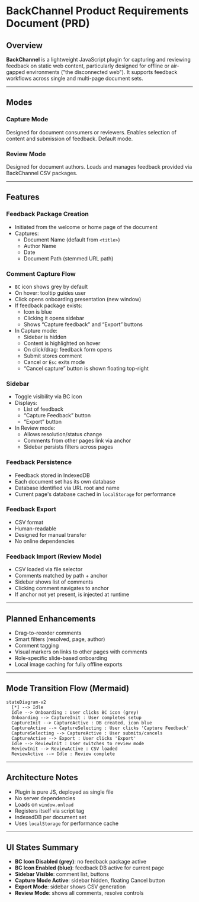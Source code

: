 
# BackChannel Product Requirements Document (PRD)

## Overview

**BackChannel** is a lightweight JavaScript plugin for capturing and reviewing feedback on static web content, particularly designed for offline or air-gapped environments ("the disconnected web"). It supports feedback workflows across single and multi-page document sets.

---

## Modes

### Capture Mode
Designed for document consumers or reviewers. Enables selection of content and submission of feedback. Default mode.

### Review Mode
Designed for document authors. Loads and manages feedback provided via BackChannel CSV packages.

---

## Features

### Feedback Package Creation

- Initiated from the welcome or home page of the document
- Captures:
  - Document Name (default from `<title>`)
  - Author Name
  - Date
  - Document Path (stemmed URL path)

### Comment Capture Flow

- `BC` icon shows grey by default
- On hover: tooltip guides user
- Click opens onboarding presentation (new window)
- If feedback package exists:
  - Icon is blue
  - Clicking it opens sidebar
  - Shows “Capture feedback” and “Export” buttons
- In Capture mode:
  - Sidebar is hidden
  - Content is highlighted on hover
  - On click/drag: feedback form opens
  - Submit stores comment
  - Cancel or `Esc` exits mode
  - “Cancel capture” button is shown floating top-right

### Sidebar

- Toggle visibility via BC icon
- Displays:
  - List of feedback
  - “Capture Feedback” button
  - “Export” button
- In Review mode:
  - Allows resolution/status change
  - Comments from other pages link via anchor
  - Sidebar persists filters across pages

### Feedback Persistence

- Feedback stored in IndexedDB
- Each document set has its own database
- Database identified via URL root and name
- Current page's database cached in `localStorage` for performance

### Feedback Export

- CSV format
- Human-readable
- Designed for manual transfer
- No online dependencies

### Feedback Import (Review Mode)

- CSV loaded via file selector
- Comments matched by path + anchor
- Sidebar shows list of comments
- Clicking comment navigates to anchor
- If anchor not yet present, is injected at runtime

---

## Planned Enhancements

- Drag-to-reorder comments
- Smart filters (resolved, page, author)
- Comment tagging
- Visual markers on links to other pages with comments
- Role-specific slide-based onboarding
- Local image caching for fully offline exports

---

## Mode Transition Flow (Mermaid)

```mermaid
stateDiagram-v2
  [*] --> Idle
  Idle --> Onboarding : User clicks BC icon (grey)
  Onboarding --> CaptureInit : User completes setup
  CaptureInit --> CaptureActive : DB created, icon blue
  CaptureActive --> CaptureSelecting : User clicks 'Capture Feedback'
  CaptureSelecting --> CaptureActive : User submits/cancels
  CaptureActive --> Export : User clicks 'Export'
  Idle --> ReviewInit : User switches to review mode
  ReviewInit --> ReviewActive : CSV loaded
  ReviewActive --> Idle : Review complete
```

---

## Architecture Notes

- Plugin is pure JS, deployed as single file
- No server dependencies
- Loads on `window.onload`
- Registers itself via script tag
- IndexedDB per document set
- Uses `localStorage` for performance cache

---

## UI States Summary

- **BC Icon Disabled (grey)**: no feedback package active
- **BC Icon Enabled (blue)**: feedback DB active for current page
- **Sidebar Visible**: comment list, buttons
- **Capture Mode Active**: sidebar hidden, floating Cancel button
- **Export Mode**: sidebar shows CSV generation
- **Review Mode**: shows all comments, resolve controls
